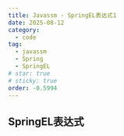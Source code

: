 ```yaml
---
title: Javassm - SpringEL表达式1
date: 2025-08-12
category:
  - code
tag:
  - javassm
  - Spring
  - SpringEL
# star: true
# sticky: true
order: -0.5994
---
```


## SpringEL表达式
